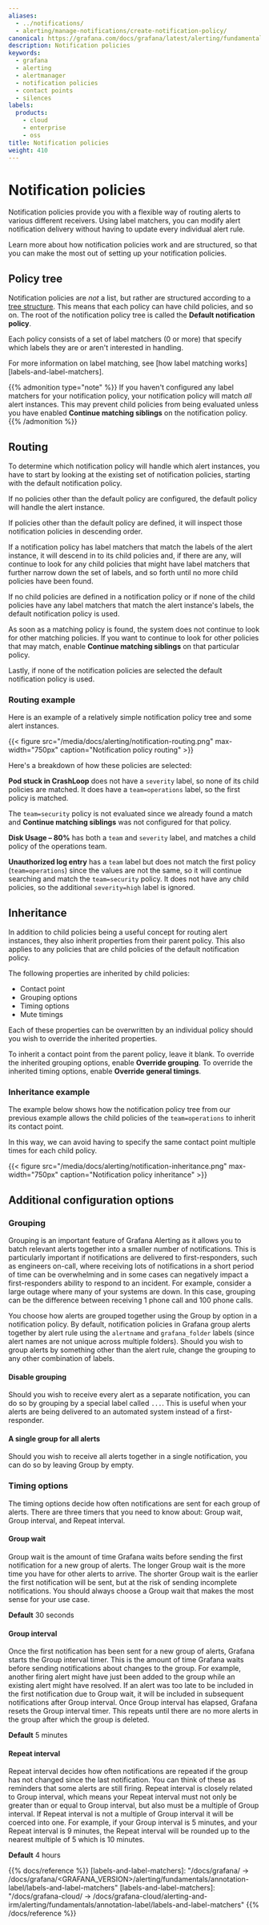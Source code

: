 ```yaml
---
aliases:
  - ../notifications/
  - alerting/manage-notifications/create-notification-policy/
canonical: https://grafana.com/docs/grafana/latest/alerting/fundamentals/notification-policies/notifications/
description: Notification policies
keywords:
  - grafana
  - alerting
  - alertmanager
  - notification policies
  - contact points
  - silences
labels:
  products:
    - cloud
    - enterprise
    - oss
title: Notification policies
weight: 410
---
```


# Notification policies

Notification policies provide you with a flexible way of routing alerts to various different receivers. Using label matchers, you can modify alert notification delivery without having to update every individual alert rule.

Learn more about how notification policies work and are structured, so that you can make the most out of setting up your notification policies.

## Policy tree

Notification policies are _not_ a list, but rather are structured according to a [tree structure](https://en.wikipedia.org/wiki/Tree_structure). This means that each policy can have child policies, and so on. The root of the notification policy tree is called the **Default notification policy**.

Each policy consists of a set of label matchers (0 or more) that specify which labels they are or aren't interested in handling.

For more information on label matching, see [how label matching works][labels-and-label-matchers].

{{% admonition type="note" %}}
If you haven't configured any label matchers for your notification policy, your notification policy will match _all_ alert instances. This may prevent child policies from being evaluated unless you have enabled **Continue matching siblings** on the notification policy.
{{% /admonition %}}

## Routing

To determine which notification policy will handle which alert instances, you have to start by looking at the existing set of notification policies, starting with the default notification policy.

If no policies other than the default policy are configured, the default policy will handle the alert instance.

If policies other than the default policy are defined, it will inspect those notification policies in descending order.

If a notification policy has label matchers that match the labels of the alert instance, it will descend in to its child policies and, if there are any, will continue to look for any child policies that might have label matchers that further narrow down the set of labels, and so forth until no more child policies have been found.

If no child policies are defined in a notification policy or if none of the child policies have any label matchers that match the alert instance's labels, the default notification policy is used.

As soon as a matching policy is found, the system does not continue to look for other matching policies. If you want to continue to look for other policies that may match, enable **Continue matching siblings** on that particular policy.

Lastly, if none of the notification policies are selected the default notification policy is used.

### Routing example

Here is an example of a relatively simple notification policy tree and some alert instances.

{{< figure src="/media/docs/alerting/notification-routing.png" max-width="750px" caption="Notification policy routing" >}}

Here's a breakdown of how these policies are selected:

**Pod stuck in CrashLoop** does not have a `severity` label, so none of its child policies are matched. It does have a `team=operations` label, so the first policy is matched.

The `team=security` policy is not evaluated since we already found a match and **Continue matching siblings** was not configured for that policy.

**Disk Usage – 80%** has both a `team` and `severity` label, and matches a child policy of the operations team.

**Unauthorized log entry** has a `team` label but does not match the first policy (`team=operations`) since the values are not the same, so it will continue searching and match the `team=security` policy. It does not have any child policies, so the additional `severity=high` label is ignored.

## Inheritance

In addition to child policies being a useful concept for routing alert instances, they also inherit properties from their parent policy. This also applies to any policies that are child policies of the default notification policy.

The following properties are inherited by child policies:

- Contact point
- Grouping options
- Timing options
- Mute timings

Each of these properties can be overwritten by an individual policy should you wish to override the inherited properties.

To inherit a contact point from the parent policy, leave it blank. To override the inherited grouping options, enable **Override grouping**. To override the inherited timing options, enable **Override general timings**.

### Inheritance example

The example below shows how the notification policy tree from our previous example allows the child policies of the `team=operations` to inherit its contact point.

In this way, we can avoid having to specify the same contact point multiple times for each child policy.

{{< figure src="/media/docs/alerting/notification-inheritance.png" max-width="750px" caption="Notification policy inheritance" >}}

## Additional configuration options

### Grouping

Grouping is an important feature of Grafana Alerting as it allows you to batch relevant alerts together into a smaller number of notifications. This is particularly important if notifications are delivered to first-responders, such as engineers on-call, where receiving lots of notifications in a short period of time can be overwhelming and in some cases can negatively impact a first-responders ability to respond to an incident. For example, consider a large outage where many of your systems are down. In this case, grouping can be the difference between receiving 1 phone call and 100 phone calls.

You choose how alerts are grouped together using the Group by option in a notification policy. By default, notification policies in Grafana group alerts together by alert rule using the `alertname` and `grafana_folder` labels (since alert names are not unique across multiple folders). Should you wish to group alerts by something other than the alert rule, change the grouping to any other combination of labels.

#### Disable grouping

Should you wish to receive every alert as a separate notification, you can do so by grouping by a special label called `...`. This is useful when your alerts are being delivered to an automated system instead of a first-responder.

#### A single group for all alerts

Should you wish to receive all alerts together in a single notification, you can do so by leaving Group by empty.

### Timing options

The timing options decide how often notifications are sent for each group of alerts. There are three timers that you need to know about: Group wait, Group interval, and Repeat interval.

#### Group wait

Group wait is the amount of time Grafana waits before sending the first notification for a new group of alerts. The longer Group wait is the more time you have for other alerts to arrive. The shorter Group wait is the earlier the first notification will be sent, but at the risk of sending incomplete notifications. You should always choose a Group wait that makes the most sense for your use case.

**Default** 30 seconds

#### Group interval

Once the first notification has been sent for a new group of alerts, Grafana starts the Group interval timer. This is the amount of time Grafana waits before sending notifications about changes to the group. For example, another firing alert might have just been added to the group while an existing alert might have resolved. If an alert was too late to be included in the first notification due to Group wait, it will be included in subsequent notifications after Group interval. Once Group interval has elapsed, Grafana resets the Group interval timer. This repeats until there are no more alerts in the group after which the group is deleted.

**Default** 5 minutes

#### Repeat interval

Repeat interval decides how often notifications are repeated if the group has not changed since the last notification. You can think of these as reminders that some alerts are still firing. Repeat interval is closely related to Group interval, which means your Repeat interval must not only be greater than or equal to Group interval, but also must be a multiple of Group interval. If Repeat interval is not a multiple of Group interval it will be coerced into one. For example, if your Group interval is 5 minutes, and your Repeat interval is 9 minutes, the Repeat interval will be rounded up to the nearest multiple of 5 which is 10 minutes.

**Default** 4 hours

{{% docs/reference %}}
[labels-and-label-matchers]: "/docs/grafana/ -> /docs/grafana/<GRAFANA_VERSION>/alerting/fundamentals/annotation-label/labels-and-label-matchers"
[labels-and-label-matchers]: "/docs/grafana-cloud/ -> /docs/grafana-cloud/alerting-and-irm/alerting/fundamentals/annotation-label/labels-and-label-matchers"
{{% /docs/reference %}}
